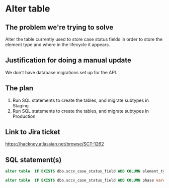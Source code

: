 # Alter table

## The problem we're trying to solve

Alter the table currently used to store case status fields in order to store the element type and where in the lifecycle it appears.

## Justification for doing a manual update

We don't have database migrations set up for the API.

## The plan

1. Run SQL statements to create the tables, and migrate subtypes in Staging
2. Run SQL statements to create the tables, and migrate subtypes in Production

## Link to Jira ticket

https://hackney.atlassian.net/browse/SCT-1262

## SQL statement(s)

```sql
alter table  IF EXISTS dbo.sccv_case_status_field ADD COLUMN element_type varchar(300);

alter table  IF EXISTS dbo.sccv_case_status_field ADD COLUMN phase varchar(300);
```
